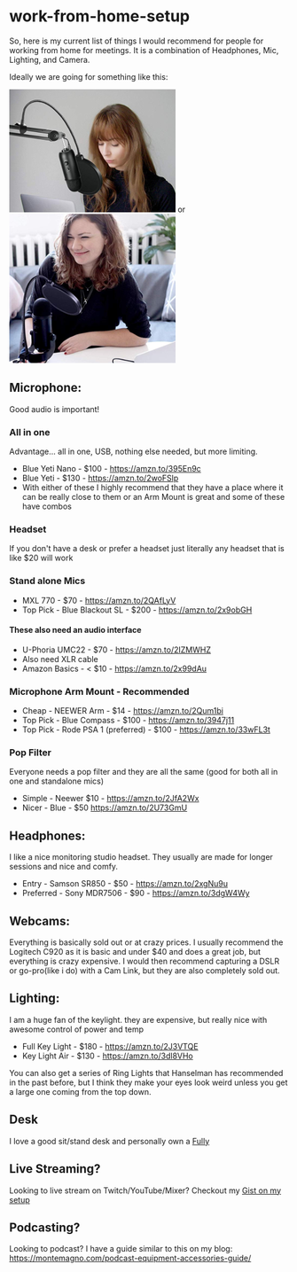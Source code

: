 # work-from-home-setup

So, here is my current list of things I would recommend for people for working from home for meetings. It is a combination of Headphones, Mic, Lighting, and Camera.

Ideally we are going for something like this:

![Mic setup with arm](mic1.png) or ![Mic setup on desk](mic2.png)


## Microphone:
Good audio is important!
### All in one 
Advantage... all in one, USB, nothing else needed, but more limiting.

* Blue Yeti Nano - $100 - https://amzn.to/395En9c
* Blue Yeti - $130 - https://amzn.to/2woFSlp
* With either of these I highly recommend that they have a place where it can be really close to them or an Arm Mount is great and some of these have combos

### Headset 
If you don't have a desk or prefer a headset just literally any headset that is like $20 will work

### Stand alone Mics
* MXL 770 - $70 - https://amzn.to/2QAfLyV
* Top Pick - Blue Blackout SL - $200 - https://amzn.to/2x9obGH

#### These also need an audio interface
* U-Phoria UMC22 - $70 - https://amzn.to/2IZMWHZ
* Also need XLR cable
* Amazon Basics - < $10 - https://amzn.to/2x99dAu

### Microphone Arm Mount - Recommended
* Cheap - NEEWER Arm - $14 - https://amzn.to/2Qum1bi
* Top Pick - Blue Compass - $100 - https://amzn.to/3947j11
* Top Pick - Rode PSA 1 (preferred) - $100 - https://amzn.to/33wFL3t

### Pop Filter
Everyone needs a pop filter and they are all the same (good for both all in one and standalone mics)
* Simple - Neewer $10 - https://amzn.to/2JfA2Wx
* Nicer - Blue - $50 https://amzn.to/2U73GmU

## Headphones:
I like a nice monitoring studio headset. They usually are made for longer sessions and nice and comfy.
* Entry - Samson SR850 - $50 - https://amzn.to/2xgNu9u
* Preferred - Sony MDR7506 - $90 - https://amzn.to/3dgW4Wy

## Webcams:
Everything is basically sold out or at crazy prices. I usually recommend the Logitech C920 as it is basic and under $40 and does a great job, but everything is crazy expensive. I would then recommend capturing a DSLR or go-pro(like i do) with a Cam Link, but they are also completely sold out.

## Lighting:
I am a huge fan of the keylight. they are expensive, but really nice with awesome control of power and temp
* Full Key Light - $180 - https://amzn.to/2J3VTQE
* Key Light Air - $130 - https://amzn.to/3dl8VHo

You can also get a series of Ring Lights that Hanselman has recommended in the past before, but I think they make your eyes look weird unless you get a large one coming from the top down.

## Desk
I love a good sit/stand desk and personally own a [Fully](https://www.fully.com/)

## Live Streaming?
Looking to live stream on Twitch/YouTube/Mixer? Checkout my [Gist on my setup](https://gist.github.com/jamesmontemagno/72f513bff91678b2c0130a4427f21f0d)

## Podcasting?
Looking to podcast? I have a guide similar to this on my blog: https://montemagno.com/podcast-equipment-accessories-guide/
